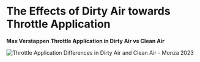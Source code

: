 # The Effects of Dirty Air towards Throttle Application

**Max Verstappen Throttle Application in Dirty Air vs Clean Air**

![Throttle Application Differences in Dirty Air and Clean Air - Monza 2023](https://github.com/imranaqell/How-Dirty-Air-Affects-F1/assets/93969104/259de566-988f-4e78-947d-6cd395d3259f)
